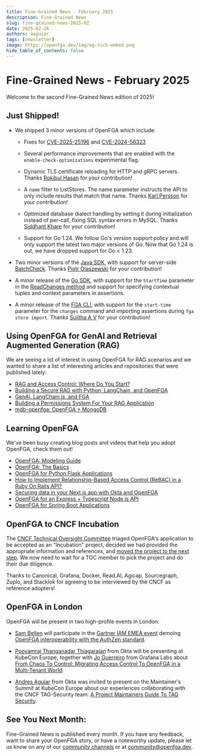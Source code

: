 ```yaml
---
title: Fine-Grained News - February 2025
description: Fine-Grained News
slug: fine-grained-news-2025-02
date: 2025-02-26
authors: aaguiar
tags: [newsletter]
image: https://openfga.dev/img/og-rich-embed.png
hide_table_of_contents: false
---
```

# Fine-Grained News - February 2025

Welcome to the second Fine-Grained News edition of 2025! 

## Just Shipped!

- We shipped 3 minor versions of OpenFGA which include:
  - Fixes for [CVE-2025-25196](https://github.com/openfga/openfga/security/advisories/GHSA-g4v5-6f5p-m38j) and [CVE-2024-56323](https://github.com/openfga/openfga/security/advisories/GHSA-32q6-rr98-cjqv)
  - Several performance improvements that are enabled with the `enable-check-optimizations` experimental flag.
  - Dynamic TLS certificate reloading for HTTP and gRPC servers. Thanks [Rokibul Hasan](https://github.com/RokibulHasan7) for your contribution!
  - A `name` filter to ListStores. The name parameter instructs the API to only include results that match that name. Thanks [Karl Persson](https://github.com/kalleep) for your contribution!
  - Optimized database dialect handling by setting it during initialization instead of per-call, fixing SQL syntax errors in MySQL. Thanks [Siddhant Khare](https://github.com/Siddhant-K-code) for your contribution!

  - Support for Go 1.24. We follow Go's version support policy and will only support the latest two major versions of Go. Now that Go 1.24 is out, we have dropped support for Go < 1.23.
  
- Two minor versions of the [Java SDK](https://github.com/openfga/java-sdk), with support for server-side [BatchCheck](https://github.com/openfga/js-sdk?tab=readme-ov-file#batch-check). Thanks [Piotr Olaszewski](https://github.com/piotrooo) for your contribution!

- A minor release of the [Go SDK](https://github.com/openfga/go-sdk), with support for the `StartTime` parameter in the [ReadChanges method](https://github.com/openfga/go-sdk?tab=readme-ov-file#read-relationship-tuple-changes-watch) and support for specifying contextual tuples and context parameters in assertions.
  
- A minor release of the [FGA CLI](https://github.com/openfga/cli), with support for the `start-time` parameter for the `changes` command and importing assertions during `fga store import`. Thanks [Sujitha A V](https://github.com/sujitha-av) for your contribution!

## Using OpenFGA for GenAI and Retrieval Augmented Generation (RAG)

We are seeing a lot of interest in using OpenFGA for RAG scenarios and we wanted to share a list of interesting articles and repositories that were published lately:

- [RAG and Access Control: Where Do You Start?](https://auth0.com/blog/rag-and-access-control-where-do-you-start/)
- [Building a Secure RAG with Python, LangChain, and OpenFGA](https://auth0.com/blog/building-a-secure-rag-with-python-langchain-and-openfga/)
- [GenAI, LangChain.js, and FGA](https://auth0.com/blog/genai-langchain-js-fga/)
- [Building a Permissions System For Your RAG Application](https://www.useparagon.com/learn/ai-knowledge-chatbot-with-permissions-chapter-2/)
- [mdb-openfga: OpenFGA + MongoDB](https://github.com/ranfysvalle02/mdb-openfga)

## Learning OpenFGA 

We've been busy creating blog posts and videos that help you adopt OpenFGA, check them out!

- [OpenFGA: Modeling Guide](https://www.youtube.com/watch?v=5Lwy9aHXXHE&list=PLUR5l-oTFZqWaDdhEOVt_IfPOIbKo1Ypt)
- [OpenFGA: The Basics](https://www.youtube.com/watch?v=v1Io8TtB4bg&list=PLUR5l-oTFZqXGikFJolWJfP7zDK4GRYJ6)
- [OpenFGA for Python Flask Applications](https://auth0.com/blog/fine-grained-access-control-with-python-flask/)
- [How to Implement Relationship-Based Access Control (ReBAC) in a Ruby On Rails API?](https://auth0.com/blog/what-is-rebac-and-how-to-implement-rails-api/)
- [Securing data in your Next.js app with Okta and OpenFGA](https://vercel.com/blog/securing-data-in-your-next-js-app-with-okta-and-openfga)
- [OpenFGA for an Express + Typescript Node.js API](https://auth0.com/blog/express-typescript-fga/)
- [OpenFGA for Spring Boot Applications](https://auth0.com/blog/add-fga-to-spring-boot-api-with-openfga/)


## OpenFGA to CNCF Incubation

The [CNCF Technical Oversight Committee](https://www.cncf.io/people/technical-oversight-committee/) triaged OpenFGA's application to be accepted as an "Incubation" project, decided we had provided the appropriate information and references, and [moved the project to the next step](https://github.com/orgs/cncf/projects/27/views/9). We now need to wait for a TOC member to pick the project and do their due diligence.

Thanks to Canonical, Grafana, Docker, Read.AI, Agicap, Sourcegraph, Zuplo, and Stacklok for agreeing to be interviewed by the CNCF as reference adopters!

## OpenFGA in London

OpenFGA will be present in two high-profile events in London:

<!-- markdown-link-check-disable -->
- [Sam Bellen](https://www.linkedin.com/in/sambellen/) will participate in the [Gartner IAM EMEA event](https://www.gartner.com/en/conferences/emea/identity-access-management-uk) demoing [OpenFGA interoperability with the AuthZen standard](https://openid.net/authzen-at-gartner-iam/).
<!-- markdown-link-check-enable -->

- [Poovamraj Thanganadar Thiagarajan](https://www.linkedin.com/in/poovamraj/) from Okta will be presenting at KubeCon Europe, together with [Jo Guerreiro](https://www.linkedin.com/in/jmlguerreiro/) from Grafana Labs about [From Chaos To Control: Migrating Access Control To OpenFGA in a Multi-Tenant World](https://kccnceu2025.sched.com/event/1txIJ/from-chaos-to-control-migrating-access-control-to-openfga-in-a-multi-tenant-world-jo-guerreiro-grafana-labs-poovamraj-thanganadar-thiagarajan-okta).

- [Andres Aguiar](https://www.linkedin.com/in/aaguiar/) from Okta was invited to present on the Maintainer's Summit at KubeCon Europe about our experiences collaborating with the CNCF TAG-Security team: [A Project Maintainers Guide To TAG Security](https://maintainersummiteu2025.sched.com/event/1tj8v/a-project-maintainers-guide-to-tag-security-marina-moore-edera-andres-aguiar-okta).

## **See You Next Month:**

Fine-Grained News is published every month. If you have any feedback, want to share your OpenFGA story, or have a noteworthy update, please let us know on any of our [community channels](https://openfga.dev/community) or at [community@openfga.dev](mailto:community@openfga.dev).


